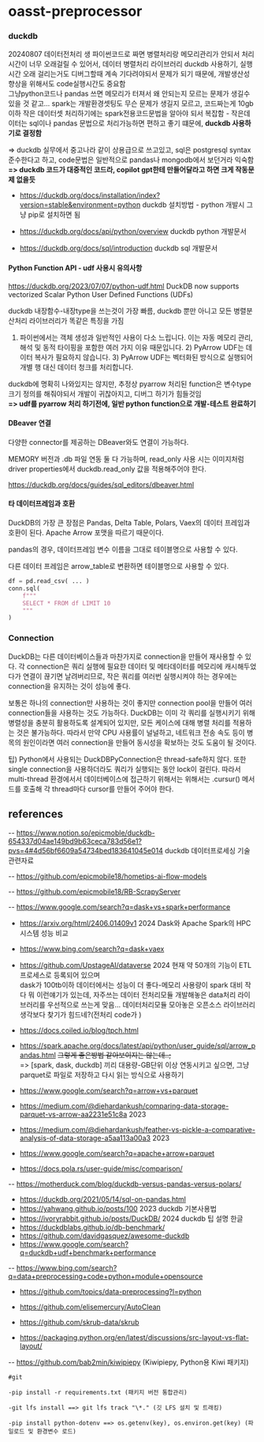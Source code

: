 # oasst-preprocessor

### duckdb

20240807 데이터전처리 생 파이썬코드로 짜면 병렬처리랑 메모리관리가 안되서 처리시간이 너무 오래걸릴 수 있어서, 데이터 병렬처리 라이브러리 duckdb 사용하기, 실행시간 오래 걸리는거도 디버그할때 계속 기다려야되서 문제가 되기 때문에, 개발생산성 향상을 위해서도 code실행시간도 중요함 \
그냥python코드나 pandas 쓰면 메모리가 터져서 왜 안되는지 모르는 문제가 생길수 있을 것 같고... spark는 개발환경셋팅도 무슨 문제가 생길지 모르고, 코드짜는게 10gb이하 작은 데이터셋 처리하기에는 spark전용코드문법을 알아야 되서 복잡함 - 작은데이터는 sql이나 pandas 문법으로 처리가능하면 편하고 좋기 떄문에, **duckdb 사용하기로 결정함**

⇒ duckdb 실무에서 중고나라 같이 상용급으로 쓰고있고, sql은 postgresql syntax준수한다고 하고, code문법은 일반적으로 pandas나 mongodb에서 보던거라 익숙함 \
**=> duckdb 코드가 대중적인 코드라, copilot gpt한테 만들어달라고 하면 크게 작동문제 없을듯**

- https://duckdb.org/docs/installation/index?version=stable&environment=python duckdb 설치방법 - python 개발시 그냥 pip로 설치하면 됨

- https://duckdb.org/docs/api/python/overview duckdb python 개발문서

- https://duckdb.org/docs/sql/introduction duckdb sql 개발문서


#### Python Function API - udf 사용시 유의사항

https://duckdb.org/2023/07/07/python-udf.html DuckDB now supports vectorized Scalar Python User Defined Functions (UDFs)

duckdb 내장함수-내장type을 쓰는것이 가장 빠름, duckdb 뿐만 아니고 모든 병렬분산처리 라이브러리가 똑같은 특징을 가짐

1. 파이썬에서는 객체 생성과 일반적인 사용이 다소 느립니다. 이는 자동 메모리 관리, 해석 및 동적 타이핑을 포함한 여러 가지 이유 때문입니다. 2) PyArrow UDF는 데이터 복사가 필요하지 않습니다. 3) PyArrow UDF는 벡터화된 방식으로 실행되어 개별 행 대신 데이터 청크를 처리합니다.

duckdb에 명확히 나와있지는 않지만, 추정상 pyarrow 처리된 function은 변수type크기 정의를 해줘야되서 개발이 귀찮아지고, 디버그 하기가 힘들것임 \
**=> udf를 pyarrow 처리 하기전에, 일반 python function으로 개발-테스트 완료하기**


#### DBeaver 연결

다양한 connector를 제공하는 DBeaver와도 연결이 가능하다.

MEMORY 버전과 .db 파일 연동 둘 다 가능하며, read_only 사용 시는 이미지처럼 driver properties에서 duckdb.read_only 값을 적용해주어야 한다.

https://duckdb.org/docs/guides/sql_editors/dbeaver.html


#### 타 데이터프레임과 호환

DuckDB의 가장 큰 장점은 Pandas, Delta Table, Polars, Vaex의 데이터 프레임과 호환이 된다. Apache Arrow 포맷을 따르기 때문이다.

pandas의 경우, 데이터프레임 변수 이름을 그대로 테이블명으로 사용할 수 있다.

다른 데이터 프레임은 arrow_table로 변환하면 테이블명으로 사용할 수 있다.

```python
df = pd.read_csv( ... )
conn.sql(
    f"""
    SELECT * FROM df LIMIT 10
    """
)
```

### Connection

DuckDB는 다른 데이터베이스들과 마찬가지로 connection을 만들어 재사용할 수 있다. 각 connection은 쿼리 실행에 필요한 데이터 및 메타데이터를 메모리에 캐시해두었다가 연결이 끊기면 날려버리므로, 작은 쿼리를 여러번 실행시켜야 하는 경우에는 connection을 유지하는 것이 성능에 좋다.

보통은 하나의 connection만 사용하는 것이 좋지만 connection pool을 만들어 여러 connection들을 사용하는 것도 가능하다. DuckDB는 이미 각 쿼리를 실행시키기 위해 병렬성을 충분히 활용하도록 설계되어 있지만, 모든 케이스에 대해 병렬 처리를 적용하는 것은 불가능하다. 따라서 만약 CPU 사용률이 널널하고, 네트워크 전송 속도 등이 병목의 원인이라면 여러 connection을 만들어 동시성을 확보하는 것도 도움이 될 것이다.

팁) Python에서 사용되는 DuckDBPyConnection은 thread-safe하지 않다. 또한 single connection을 사용하더라도 쿼리가 실행되는 동안 lock이 걸린다. 따라서 multi-thread 환경에서서 데이터베이스에 접근하기 위해서는 위해서는 .cursur() 메서드를 호출해 각 thread마다 cursor를 만들어 주어야 한다.



## references

-- https://www.notion.so/epicmoble/duckdb-654337d04ae149bd9b63ceca783d56e1?pvs=4#4d56bf6609a54734bed183641045e014 duckdb 데이터프로세싱 기술 관련자료

-- https://github.com/epicmobile18/hometips-ai-flow-models

-- https://github.com/epicmobile18/RB-ScrapyServer

-- https://www.google.com/search?q=dask+vs+spark+performance

- https://arxiv.org/html/2406.01409v1 2024 Dask와 Apache Spark의 HPC 시스템 성능 비교
- https://www.bing.com/search?q=dask+vaex
- https://github.com/UpstageAI/dataverse 2024 현재 약 50개의 기능이 ETL 프로세스로 등록되어 있으며 \
  dask가 100tb이하 데이터에서는 성능이 더 좋다-메모리 사용량이 spark 대비 작다 뭐 이런얘기가 있는데, 자주쓰는 데이터 전처리모듈 개발해놓은 data처리 라이브러리를 우선적으로 쓰는게 맞음... 데이터처리모듈 모아놓은 오픈소스 라이브러리 생각보다 찾기가 힘드네?(전처리 code가 )
- https://docs.coiled.io/blog/tpch.html
- https://spark.apache.org/docs/latest/api/python/user_guide/sql/arrow_pandas.html ~~그렇게 좋은방법 같아보이지는 않는데..;~~ \
  => [spark, dask, duckdb] 끼리 대용량-GB단위 이상 연동시키고 싶으면, 그냥 parquet로 파일로 저장하고 다시 읽는 방식으로 사용하기
- https://www.google.com/search?q=arrow+vs+parquet
- https://medium.com/@diehardankush/comparing-data-storage-parquet-vs-arrow-aa2231e51c8a 2023
- https://medium.com/@diehardankush/feather-vs-pickle-a-comparative-analysis-of-data-storage-a5aa113a00a3 2023
- https://www.google.com/search?q=apache+arrow+parquet

- https://docs.pola.rs/user-guide/misc/comparison/

-- https://motherduck.com/blog/duckdb-versus-pandas-versus-polars/

- https://duckdb.org/2021/05/14/sql-on-pandas.html
- https://yahwang.github.io/posts/100 2023 duckdb 기본사용법
- https://ivoryrabbit.github.io/posts/DuckDB/ 2024 duckdb 팁 설명 한글
- https://duckdblabs.github.io/db-benchmark/
- https://github.com/davidgasquez/awesome-duckdb
- https://www.google.com/search?q=duckdb+udf+benchmark+performance

-- https://www.bing.com/search?q=data+preprocessing+code+python+module+opensource

- https://github.com/topics/data-preprocessing?l=python
- https://github.com/elisemercury/AutoClean
- https://github.com/skrub-data/skrub

- https://packaging.python.org/en/latest/discussions/src-layout-vs-flat-layout/


-- https://github.com/bab2min/kiwipiepy (Kiwipiepy, Python용 Kiwi 패키지)
```shell
#git

-pip install -r requirements.txt (패키지 버전 통합관리)

-git lfs install ==> git lfs track "\*." (깃 LFS 설치 및 트래킹)

-pip install python-dotenv ==> os.getenv(key), os.environ.get(key) (파일로드 및 환경변수 로드)
```